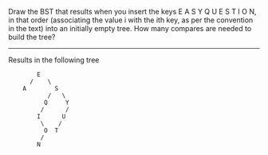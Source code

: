 Draw the BST that results when you insert the keys E A S Y Q U E S T I O N,
in that order (associating the value i with the ith key, as per the convention in the text)
into an initially empty tree. How many compares are needed to build the tree?

-------------------------------------------------------------------------------------

Results in the following tree

            E
          /    \
        A        S
               /   \
              Q     Y
             /      /
            I      U
             \    /
              O  T
             /
            N


